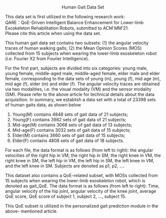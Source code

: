 <p align="center">Human Gait Data Set</p>  

This data set is first utilized in the following research work:  
QARE：QoE-Driven Intelligent Balance Enhancement for Lower-limb Exoskeleton Rehabilitation Robots, submitted to ACM MM’21.  
Please cite this article when using the data set.   
  
This human gait data set contains two subsets: (1) the angular velocity traces of human walking gaits; (2) the Mean Opinion Scores (MOS) collected from 15 subjects when wearing the lower-limb exoskeleton robot (i.e. Fourier X2 from Fourier Intelligence). 

For the first part, subjects are divided into six categories: young male, young female, middle-aged male, middle-aged female, elder male and elder female, corresponding to the data sets of young (m), young (f), mid age (m), mid age (f), elder (m) and elder (f). The angular velocity traces are obtained via two modalities, i.e. the visual modality (VM) and the sensor modality (SM). Please refer to the above article for technical details about the data acquisition. In summary, we establish a data set with a total of 23398 sets of human gaits data, as shown below  
1. Young(M) contains 4848 sets of gait data of 21 subjects;  
2. Young(F) contains 3982 sets of gait data of 21 subjects;  
3. Mid-age(M) contains 3068 sets of gait data of 13 subjects;  
4. Mid-age(F) contains 3032 sets of gait data of 15 subjects;  
5. Elder(M) contains 3660 sets of gait data of 15 subjects;  
6. Elder(F) contains 4808 sets of gait data of 18 subjects.  

For each file, the data format is as follows (from left to right): the angular velocities of the right hip in VM, the right hip in SM, the right knee in VM, the right knee in SM, the left hip in VM, the left hip in SM, the left knee in VM, and the left knee in SM. Subjects are denoted as p1, p2, ….

This dataset also contains a QoE-related subset, with MOSs collected from 15 subjects when wearing the lower-limb exoskeleton robot, which is denoted as gait_QoE. The data format is as follows (from left to right):
Time, angular velocity of the hip joint, angular velocity of the knee joint, average QoE score, QoE score of subject 1, subject 2, …, subject 15.   

This QoE subset is utilized in the personalized gait prediction module in the above- mentioned article. 


